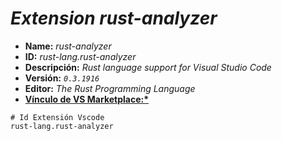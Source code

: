 <!-- Autor: Daniel Benjamin Perez Morales -->
<!-- GitHub: https://github.com/DanielBenjaminPerezMoralesDev13 -->
<!-- GitLab: https://gitlab.com/DanielBenjaminPerezMoralesDev13 -->
<!-- Correo electrónico: danielperezdev@proton.me -->

# ***Extension rust-analyzer***

- **Name:** *rust-analyzer*
- **ID:** *rust-lang.rust-analyzer*
- **Descripción:** *Rust language support for Visual Studio Code*
- **Versión:** *`0.3.1916`*
- **Editor:** *The Rust Programming Language*
- **[Vínculo de VS Marketplace:*](https://marketplace.visualstudio.com/items?itemName=rust-lang.rust-analyzer "https://marketplace.visualstudio.com/items?itemName=rust-lang.rust-analyzer")**

```plaintext
# Id Extensión Vscode
rust-lang.rust-analyzer
```
